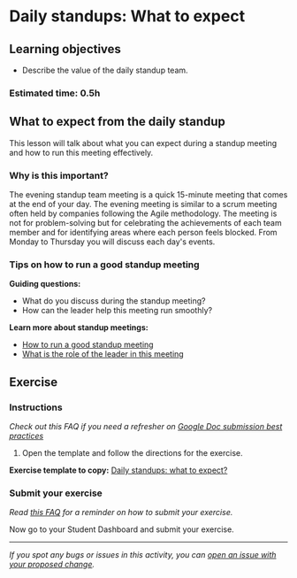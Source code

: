 # Daily standups: What to expect

## Learning objectives

- Describe the value of the daily standup team.

### **Estimated time**: 0.5h

## What to expect from the daily standup

This lesson will talk about what you can expect during a standup meeting and how to run this meeting effectively.

### Why is this important?

The evening standup team meeting is a quick 15-minute meeting that comes at the end of your day. The evening meeting is similar to a scrum meeting often held by companies following the Agile methodology. The meeting is not for problem-solving but for celebrating the achievements of each team member and for identifying areas where each person feels blocked. From Monday to Thursday you will discuss each day's events.

### Tips on how to run a good standup meeting

**Guiding questions:**

- What do you discuss during the standup meeting?
- How can the leader help this meeting run smoothly?

**Learn more about standup meetings:**

- [How to run a good standup meeting](https://github.com/matovu-farid/curriculum-professional-skills/blob/main/becoming-a-remote-professional/how-to-run-a-good-standup-meeting.md)
- [What is the role of the leader in this meeting](https://github.com/matovu-farid/curriculum-professional-skills/blob/main/becoming-a-remote-professional/what-is-the-role-of-the-leader-in-this-meeting.md)

## Exercise

### Instructions

_Check out this FAQ if you need a refresher on [Google Doc submission best practices](https://microverse.zendesk.com/hc/en-us/articles/360063156813)_

1. Open the template and follow the directions for the exercise.

**Exercise template to copy:** [Daily standups: what to expect?](https://docs.google.com/document/d/10G8rtstctYa1F36QC_YPb-D2MUfTKGS8Jc_eMig5Sz0/edit#)

### Submit your exercise

_Read [this FAQ](https://microverse.zendesk.com/hc/en-us/articles/360061344234) for a reminder on how to submit your exercise._

Now go to your Student Dashboard and submit your exercise.

<Add any additional instructions you may need or leave blank>

---

_If you spot any bugs or issues in this activity, you can [open an issue with your proposed change](https://github.com/microverseinc/curriculum-transversal-skills/blob/main/git-github/articles/open_issue.md)._
